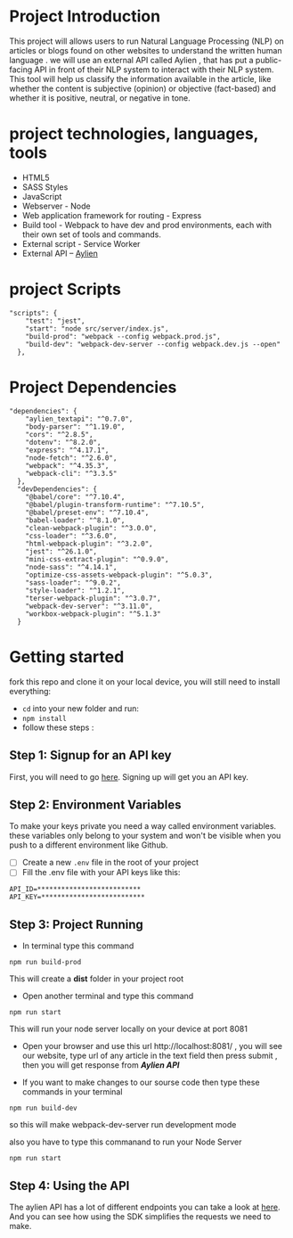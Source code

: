 # Project Introduction

This project will allows users to run Natural Language Processing (NLP) on articles or blogs found on other websites to understand the written human language . we will use an external API called Aylien , that has put a public-facing API in front of their NLP system to interact with their NLP system. This tool will help us classify the information available in the article, like whether the content is subjective (opinion) or objective (fact-based) and whether it is positive, neutral, or negative in tone.


# project technologies, languages, tools 

- HTML5
- SASS Styles
- JavaScript
- Webserver - Node
- Web application framework for routing - Express
- Build tool - Webpack to have dev and prod environments, each with their own set of tools and commands.
- External script - Service Worker
- External API – [Aylien](https://docs.aylien.com/textapi/endpoints/#api-endpoints)


# project Scripts

```
"scripts": {
    "test": "jest",
    "start": "node src/server/index.js",
    "build-prod": "webpack --config webpack.prod.js",
    "build-dev": "webpack-dev-server --config webpack.dev.js --open"
  },
```

# Project Dependencies

```
"dependencies": {
    "aylien_textapi": "^0.7.0",
    "body-parser": "^1.19.0",
    "cors": "^2.8.5",
    "dotenv": "^8.2.0",
    "express": "^4.17.1",
    "node-fetch": "^2.6.0",
    "webpack": "^4.35.3",
    "webpack-cli": "^3.3.5"
  },
  "devDependencies": {
    "@babel/core": "^7.10.4",
    "@babel/plugin-transform-runtime": "^7.10.5",
    "@babel/preset-env": "^7.10.4",
    "babel-loader": "^8.1.0",
    "clean-webpack-plugin": "^3.0.0",
    "css-loader": "^3.6.0",
    "html-webpack-plugin": "^3.2.0",
    "jest": "^26.1.0",
    "mini-css-extract-plugin": "^0.9.0",
    "node-sass": "^4.14.1",
    "optimize-css-assets-webpack-plugin": "^5.0.3",
    "sass-loader": "^9.0.2",
    "style-loader": "^1.2.1",
    "terser-webpack-plugin": "^3.0.7",
    "webpack-dev-server": "^3.11.0",
    "workbox-webpack-plugin": "^5.1.3"
  }

```


# Getting started

fork this repo and clone it on your local device, you will still need to install everything:

- `cd` into your new folder and run:
- `npm install`
- follow these steps :

## Step 1: Signup for an API key
First, you will need to go [here](https://developer.aylien.com/signup). Signing up will get you an API key. 

## Step 2: Environment Variables
To make your keys private you need a way called environment variables. these variables only belong to your system and won't be visible when you push to a different environment like Github.
- [ ] Create a new ```.env``` file in the root of your project
- [ ] Fill the .env file with your API keys like this:
```
API_ID=**************************
API_KEY=**************************
```

## Step 3: Project Running

- In terminal type this command
```
npm run build-prod
```
This will create a **dist** folder in your project root

- Open another terminal and type this command
```
npm run start
```
This will run your node server locally on your device at port 8081

- Open your browser and use this url http://localhost:8081/ , you will see our website, type url of any article in the text field then press submit , then you will get response from **_Aylien API_**

- If you want to make changes to our sourse code then type these commands in your terminal

```
npm run build-dev
```
so this will make webpack-dev-server run development mode

also you have to type this commanand to run your Node Server

```
npm run start
```

## Step 4: Using the API

The aylien API has a lot of different endpoints you can take a look at [here](https://docs.aylien.com/textapi/endpoints/#api-endpoints). And you can see how using the SDK simplifies the requests we need to make. 



